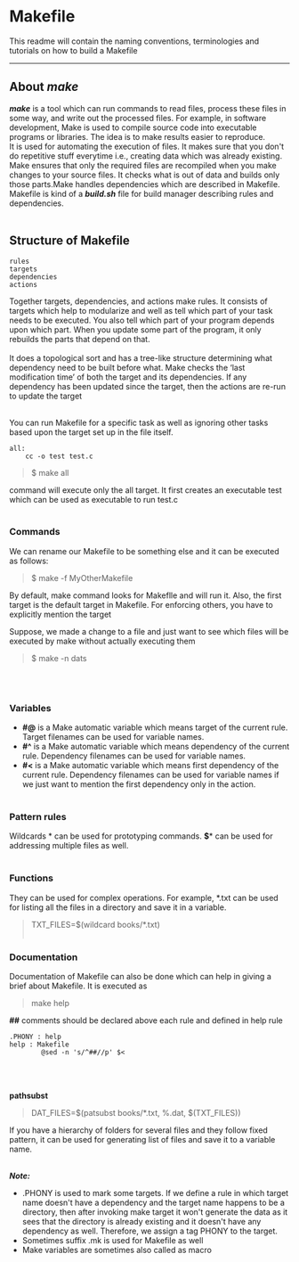 # Makefile
This readme will contain the naming conventions, terminologies and tutorials on how to build a Makefile
___
## About ___make___
___make___ is a tool which can run commands to read files, process these files in some way, and write out the processed files. For example, in software development, Make is used to compile source code into executable programs or libraries. The idea is to make results easier to reproduce. <br>
It is used for automating the execution of files. It makes sure that you don't do repetitive stuff everytime i.e., creating data which was already existing. Make ensures that only the required files are recompiled when you make changes to your source files. It checks what is out of data and builds only those parts.Make handles dependencies which are described in Makefile. Makefile is kind of a ***build.sh*** file for build manager describing rules and dependencies.
<br></br>

## Structure of Makefile
```
rules
targets
dependencies
actions
```
Together targets, dependencies, and actions make rules.
It consists of targets which help to modularize and well as tell which part of your task needs to be executed. You also tell which part of your program depends upon which part. When you update some part of the program, it only rebuilds the parts that depend on that.
<br></br>
It does a topological sort and has a tree-like structure determining what dependency need to be built before what. Make checks the ‘last modification time’ of both the target and its dependencies. If any dependency has been updated since the target, then the actions are re-run to update the target
<br></br>

You can run Makefile for a specific task as well as ignoring other tasks based upon the target set up in the file itself.

```
all: 
    cc -o test test.c
```

> $ make all

 command will execute only the all target. It first creates an executable test which can be used as executable to run test.c
<br></br>

### Commands
We can rename our Makefile to be something else and it can be executed as follows:

> $ make -f MyOtherMakefile


By default, make command looks for Makeflle and will run it. Also, the first target is the default target in Makefile. For enforcing others, you have to explicitly mention the target

Suppose, we made a change to a file and just want to see which files will be executed by make without actually executing them

> $ make -n dats

<br></br>

### Variables
* **#@** is a Make automatic variable which means target of the current rule. Target filenames can be used for variable names.
* **#^** is a Make automatic variable which means dependency of the current rule. Dependency filenames can be used for variable names. 
* **#<** is a Make automatic variable which means first dependency of the current rule. Dependency filenames can be used for variable names if we just want to mention the first dependency only in the action.
<br></br>
### Pattern rules
Wildcards * can be used for prototyping commands. **$*** can be used for addressing multiple files as well.
<br></br>

### Functions
They can be used for complex operations. For example, *.txt can be used for listing all the files in a directory and save it in a variable.

> TXT_FILES=$(wildcard books/*.txt)
<br></br>

### Documentation
Documentation of Makefile can also be done which can help in giving a brief about Makefile. It is executed as 

> make help


**##** comments should be declared above each rule and defined in help rule
```
.PHONY : help
help : Makefile
        @sed -n 's/^##//p' $<
```

<br></br>

**pathsubst**
> DAT_FILES=$(patsubst books/*.txt, %.dat, $(TXT_FILES))

If you have a hierarchy of folders for several files and they follow fixed pattern, it can be used for generating list of files and save it to a variable name.
<br></br>

***Note:***

* .PHONY is used to mark some targets. If we define a rule in which target name doesn't have a dependency and the target name happens to be a directory, then after invoking make target it won't generate the data as it sees that the directory is already existing and it doesn't have any dependency as well. Therefore, we assign a tag PHONY to the target. 
* Sometimes suffix .mk  is used for Makefile as well
* Make variables are sometimes also called as macro